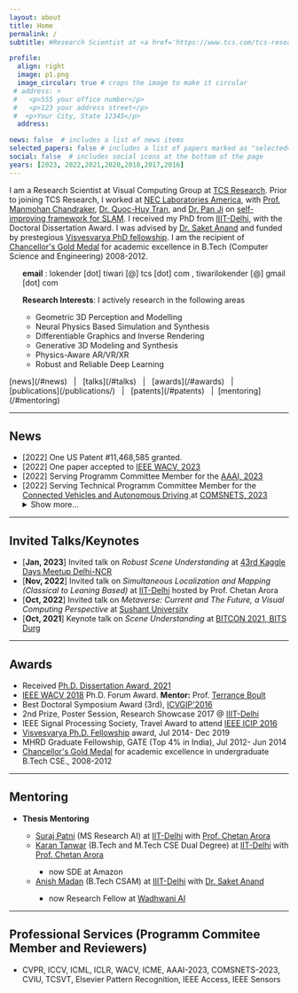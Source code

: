 ```yaml
---
layout: about
title: Home
permalink: /
subtitle: #Research Scientist at <a href='https://www.tcs.com/tcs-research'>TCS Research </a>

profile:
  align: right
  image: p1.png
  image_circular: true # crops the image to make it circular
 # address: >
 #   <p>555 your office number</p>
 #   <p>123 your address street</p>
 #  <p>Your City, State 12345</p>
  address: 

news: false  # includes a list of news items
selected_papers: false # includes a list of papers marked as "selected={true}"
social: false  # includes social icons at the bottom of the page
years: [2023, 2022,2021,2020,2018,2017,2016]
---
```


I am a Research Scientist at Visual Computing Group at <a href="https://www.tcs.com/tcs-research">TCS Research</a>. Prior to joining TCS Research, I worked at <a href="https://www.nec-labs.com/research-departments/media-analytics/media-analytics-people">NEC Laboratories America</a>, with <a href="https://www.nec-labs.com/manmohan-chandraker">Prof. Manmohan Chandraker</a>, <a href="https://cs.adelaide.edu.au/~huy/home.php?id=start">Dr. Quoc-Huy Tran</a>, and <a href="https://sites.google.com/view/panji530">Dr. Pan Ji</a> on <a href="https://lokender.github.io/self-improving-SLAM.html">self-improving framework for SLAM</a>. I received my PhD from <a href="https://www.iiitd.edu.in/">IIIT-Delhi</a>, with the Doctoral Dissertation Award. I was advised by <a href="https://faculty.iiitd.ac.in/~anands/index.html/">Dr. Saket Anand</a> and funded by prestegious <a href="https://phd.dic.gov.in/">Visvesvarya PhD fellowship</a>. I am the recipient of <a href="https://lokender.github.io/gold.html" target="_blank">Chancellor's Gold Medal</a> for academic excellence in B.Tech (Computer Science and Engineering) 2008-2012. 

<ul> <b>email</b> : lokender [dot] tiwari [@] tcs [dot] com , tiwarilokender [@] gmail [dot] com </ul>
<ul>  <b>Research Interests</b>: I actively research in the following areas 
  <ul> <li> Geometric 3D Perception and Modelling</li>
   <li> Neural Physics Based Simulation and Synthesis </li>
   <li> Differentiable Graphics and Inverse Rendering </li>
   <li> Generative 3D Modeling and Synthesis </li>
   <li> Physics-Aware AR/VR/XR </li>
   <li> Robust and Reliable Deep Learning </li> </ul>
   </ul>
 [news](/#news) &nbsp; | &nbsp; [talks](/#talks) &nbsp; | &nbsp; [awards](/#awards) &nbsp; | &nbsp; [publications](/publications/) &nbsp; | &nbsp; [patents](/#patents) &nbsp; | &nbsp;[mentoring](/#mentoring) 
 
 <hr>
<h2 id="news">News</h2>
<ul> 
<li>[2022] One US Patent #11,468,585 granted. </li>
  <li>[2022] One paper accepted to <a href="https://wacv2023.thecvf.com/home"> IEEE WACV, 2023</a> </li>
  <li>[2022] Serving Programm Committee Member for the <a href="https://aaai.org/Conferences/AAAI-23/"> AAAI, 2023</a> </li>
  <li>[2022] Serving Technical Programm Committee Member for the <a href="https://www.comsnets.org/cvad_workshop.html"> Connected Vehicles and Autonomous Driving </a> at <a href="https://www.comsnets.org/"> COMSNETS, 2023</a> </li>
   <details>
  <summary>Show more...</summary>
  <li>[2022] One paper accepted to <a href="https://wacv2022.thecvf.com/home"> IEEE WACV, 2022</a> </li>
  <li>[2021] 3D Virtual Garment Try-on (DeepDraper) accepted in the <a href="http://iccv2021.thecvf.com/"> ICCV, 2021 </a> <a href="http://montrealrobotics.ca/diff3d/"> Workshop</a> </li>
  <li>[2021] Keynote talk on <i>Robust Scene Understanding</i> at the <a href="https://www.bitdurg.ac.in/bitcon2021/keynotes.html">BITCON, 2021</a></li>
  <li>[2020] Self-improving SLAM and Depth Predictions accepted in <a href="https://eccv2020.eu/" target="_blank">ECCV 2020</a> </li>
  <li>[2020] <i>REGroup</i>. A test time replacement of Softmax for robust predictions, <a href="https://lokender.github.io/REGroup.html" target="_blank">Project Page</a></li> 
</details>
</ul>

<hr>
<h2 id="talks">Invited Talks/Keynotes</h2>
<ul> <li> [<b>Jan, 2023</b>] Invited talk on <i>Robust Scene Understanding</i>  at  <a href="https://lu.ma/kdmdelhincr43"> 43rd Kaggle Days Meetup Delhi-NCR</a> </li>
<li> [<b>Nov, 2022</b>] Invited talk on <i>Simultaneous Localization and Mapping (Classical to Leaning Based)</i>  at  <a href="https://www.cse.iitd.ac.in"> IIT-Delhi</a> hosted by <a href="https://www.cse.iitd.ac.in/~chetan/"> </a> Prof. Chetan Arora </li>
<li> [<b>Oct, 2022</b>] Invited talk on <i>Metaverse: Current and The Future, a Visual Computing Perspective</i>  at  <a href="https://sushantuniversity.edu.in/school-of-engineering-and-technology"> Sushant University</a></li>
<li> [<b>Oct, 2021</b>] Keynote talk on <i>Scene Understanding</i>  at  <a href="https://www.bitdurg.ac.in/bitcon/bitcon2021/keynotes.html"> BITCON 2021, BITS Durg</a></li>
</ul>

<hr>
<h2 id="awards">Awards</h2>
<ul> <li> Received <a href="https://www.flipbookpdf.net/web/site/593a0d5023e74e15c0b902e4cd702ae406d83c0aFBP23162779.pdf.html#page/33"> Ph.D. Dissertation Award, 2021</a></li>
<li><a href= "http://wacv18.uccs.us/" target="_blank">IEEE WACV 2018</a> Ph.D. Forum Award. <b>Mentor:</b> Prof. <a href= "https://vast.uccs.edu/~tboult/" target="_blank">Terrance Boult</a></li>
<li>Best Doctoral Symposium Award (3rd), <a href= "https://www.iitg.ac.in/icvgip2016/BestPaperAwards.php" target="_blank">ICVGIP'2016</a></li>
<li>2nd Prize, Poster Session, Research Showcase 2017 @ <a href= "https://www.iiitd.ac.in/" target="_blank">IIIT-Delhi</a></li>
<li>IEEE Signal Processing Society, Travel Award to attend <a href= "http://www.2016.ieeeicip.org/ICIP%202016/www2.securecms.com/ICIP2016/default.html" target="_blank">IEEE ICIP 2016</a> </li>
<li><a href="https://phd.dic.gov.in/" target="_blank">Visvesvarya Ph.D. Fellowship</a> award, Jul 2014- Dec 2019</li>
<li>MHRD Graduate Fellowship, GATE (Top 4% in India), Jul 2012- Jun 2014</li>
<li><a href="https://lokender.github.io/gold.html" target="_blank">Chancellor's Gold Medal</a> for academic excellence in undergraduate B.Tech CSE., 2008-2012</li> </ul>

<hr>

<h2 id="mentoring">Mentoring  </h2>
<ul> <li><b>Thesis Mentoring</b></li> 
<ul> 
<li> <a href="https://www.linkedin.com/in/suraj-patni/">Suraj Patni</a> (MS Research AI) at <a href="https://home.iitd.ac.in/">IIT-Delhi</a>  with <a href="https://www.cse.iitd.ac.in/~chetan/">Prof. Chetan Arora</a></li>

<li><a href="https://www.linkedin.com/in/karantanwar/">Karan Tanwar</a> (B.Tech and M.Tech CSE Dual Degree) at <a href="https://home.iitd.ac.in/">IIT-Delhi</a> with <a href="https://www.cse.iitd.ac.in/~chetan/">Prof. Chetan Arora</a> </li>
<ul><li> now SDE at Amazon</li></ul>

<li><a href="https://anishmadan23.github.io/">Anish Madan</a> (B.Tech CSAM) at <a href="https://www.iiitd.edu.in/">IIIT-Delhi</a> with  <a href="https://faculty.iiitd.ac.in/~anands/"> Dr. Saket Anand</a> </li>
<ul> <li> now Research Fellow at <a href="https://www.wadhwaniai.org/"> Wadhwani AI</a> </li> </ul>
</ul>
</ul>


<hr>
<h2 id="talks">Professional Services (Programm Commitee Member and Reviewers)</h2>
<ul>
    <li>CVPR, ICCV, ICML, ICLR, WACV, ICME, AAAI-2023, COMSNETS-2023, CVIU, TCSVT, Elsevier Pattern Recognition, IEEE Access, IEEE Sensors</li>
</ul>

<!---  <p align="center"> <a href="mailto:tiwarilokender@gmail.com" ><img src="assets/img/gmail.png" width="45px"></a><a href="mailto:lokender.tiwari@tcs.com" ><img src="assets/img/email.png" width="45px"></a>  <a href="https://scholar.google.com/citations?user=uHfnun4AAAAJ&hl=en" ><img src="assets/img/scholar2.png" width="70px"></a> <a href="http://www.linkedin.com/in/lokender/" ><img src="assets/img/linkedin.png" width="45px"></a> <a href="https://github.com/lokender" ><img src="assets/img/github.png" width="70px"></a> <a href="https://twitter.com/LokenderTiwari" ><img src="assets/img/twitter.png" width="50px"></a> </p> --->
